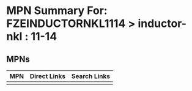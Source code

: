 



# MPN Summary For: FZEINDUCTORNKL1114 > inductor-nkl : 11-14

## MPNs
  

|MPN|Direct Links|Search Links|
| :--- | :--- | :--- |
||||
